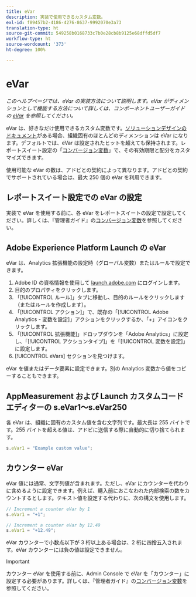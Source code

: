 ```yaml
---
title: eVar
description: 実装で使用できるカスタム変数。
exl-id: f89457b2-4186-4276-8637-9992070e3a73
translation-type: ht
source-git-commit: 549258b0168733c7b0e28cb8b9125e68dffd5df7
workflow-type: ht
source-wordcount: '373'
ht-degree: 100%

---
```


# eVar

*このヘルプページでは、eVar の実装方法について説明します。eVar がディメンションとして機能する方法について詳しくは、コンポーネントユーザーガイドの [eVar](/help/components/dimensions/evar.md) を参照してください。*

eVar は、好きなだけ使用できるカスタム変数です。[ソリューションデザインのドキュメント](/help/implement/prepare/solution-design.md)がある場合、組織固有のほとんどのディメンションは eVar になります。デフォルトでは、eVar は設定されたヒットを超えても保持されます。レポートスイート設定の「[コンバージョン変数](/help/admin/admin/conversion-var-admin/conversion-var-admin.md)」で、その有効期限と配分をカスタマイズできます。

使用可能な eVar の数は、アドビとの契約によって異なります。アドビとの契約でサポートされている場合は、最大 250 個の eVar を利用できます。

## レポートスイート設定での eVar の設定

実装で eVar を使用する前に、各 eVar をレポートスイートの設定で設定してください。詳しくは、『管理者ガイド』の[コンバージョン変数](/help/admin/admin/conversion-var-admin/conversion-var-admin.md)を参照してください。

## Adobe Experience Platform Launch の eVar

eVar は、Analytics 拡張機能の設定時（グローバル変数）またはルールで設定できます。

1. Adobe ID の資格情報を使用して [launch.adobe.com](https://launch.adobe.com) にログインします。
2. 目的のプロパティをクリックします。
3. 「[!UICONTROL ルール]」タブに移動し、目的のルールをクリックします（またはルールを作成します）。
4. 「[!UICONTROL アクション]」で、既存の「[!UICONTROL Adobe Analytics - 変数を設定]」アクションをクリックするか、「+」アイコンをクリックします。
5. 「[!UICONTROL 拡張機能]」ドロップダウンを「Adobe Analytics」に設定し、「[!UICONTROL アクションタイプ]」を「[!UICONTROL 変数を設定]」に設定します。
6. [!UICONTROL eVars] セクションを見つけます。

eVar を値またはデータ要素に設定できます。別の Analytics 変数から値をコピーすることもできます。

## AppMeasurement および Launch カスタムコードエディターの s.eVar1～s.eVar250

各 eVar は、組織に固有のカスタム値を含む文字列です。最大長は 255 バイトです。255 バイトを超える値は、アドビに送信する際に自動的に切り捨てられます。

```js
s.eVar1 = "Example custom value";
```

## カウンター eVar

eVar 値には通常、文字列値が含まれます。ただし、eVar にカウンターを代わりに含めるように設定できます。例えば、購入前におこなわれた内部検索の数をカウントするとします。テキスト値を設定する代わりに、次の構文を使用します。

```js
// Increment a counter eVar by 1
s.eVar1 = "+1";

// Increment a counter eVar by 12.49
s.eVar1 = "+12.49";
```

eVar カウンターで小数点以下が 3 桁以上ある場合は、2 桁に四捨五入されます。eVar カウンターには負の値は設定できません。

>[!IMPORTANT]
>
>カウンター eVar を使用する前に、Admin Console で eVar を「カウンター」に設定する必要があります。詳しくは、『管理者ガイド』の[コンバージョン変数](/help/admin/admin/conversion-var-admin/conversion-var-admin.md)を参照してください。
